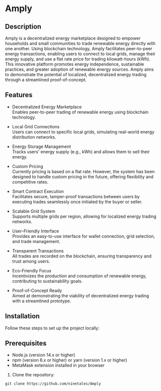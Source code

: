# Amply

## Description
Amply is a decentralized energy marketplace designed to empower households and small communities to trade renewable energy directly with one another. Using blockchain technology, Amply facilitates peer-to-peer energy transactions, enabling users to connect to local grids, manage their energy supply, and use a flat rate price for trading kilowatt-hours (kWh). This innovative platform promotes energy independence, sustainable practices, and greater adoption of renewable energy sources. Amply aims to demonstrate the potential of localized, decentralized energy trading through a streamlined proof-of-concept.

## Features

+ Decentralized Energy Marketplace<br>
Enables peer-to-peer trading of renewable energy using blockchain technology.

+ Local Grid Connections<br>
Users can connect to specific local grids, simulating real-world energy distribution networks.

+ Energy Storage Management<br>
Tracks users' energy supply (e.g., kWh) and allows them to sell their energy.

+ Custom Pricing<br>
Currently pricing is based on a flat rate. However, the system has been designed to handle custom pricing in the future, offering flexibility and competitive rates.

+ Smart Contract Execution<br>
Facilitates secure, tamper-proof transactions between users by executing trades seamlessly once initiated by the buyer or seller.

+ Scalable Grid System<br>
Supports multiple grids per region, allowing for localized energy trading networks.

+ User-Friendly Interface<br>
Provides an easy-to-use interface for wallet connection, grid selection, and trade management.

+ Transparent Transactions<br>
All trades are recorded on the blockchain, ensuring transparency and trust among users.

+ Eco-Friendly Focus<br>
Incentivizes the production and consumption of renewable energy, contributing to sustainability goals.

+ Proof-of-Concept Ready<br>
Aimed at demonstrating the viability of decentralized energy trading with a streamlined prototype.

## Installation
Follow these steps to set up the project locally:

## Prerequisites
+ Node.js (version 14.x or higher)
+ npm (version 6.x or higher) or yarn (version 1.x or higher)
+ MetaMask extension installed in your browser

1. Clone the repository:
```
git clone https://github.com/ninetales/Amply
```
